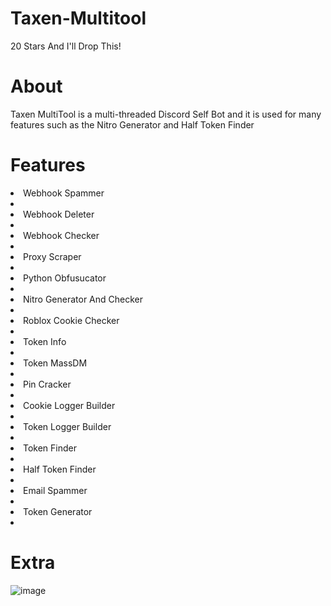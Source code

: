 # Taxen-Multitool
20 Stars And I'll Drop This!


# About
Taxen MultiTool is a multi-threaded Discord Self Bot and it is used for many features such as the Nitro Generator and Half Token Finder


# Features
<li> Webhook Spammer <li>
<li> Webhook Deleter <li>
<li> Webhook Checker <li>
<li> Proxy Scraper <li>
<li> Python Obfusucator <li>
<li> Nitro Generator And Checker <li>
<li> Roblox Cookie Checker <li>
<li> Token Info <li>
<li> Token MassDM <li>
<li> Pin Cracker <li>
<li> Cookie Logger Builder <li>
<li> Token Logger Builder <li>
<li> Token Finder <li>
<li> Half Token Finder <li>
<li> Email Spammer <li>
<li> Token Generator <li>



# Extra
![image](https://user-images.githubusercontent.com/115989847/227002138-6f43c9c9-89fa-4b23-8bec-8e80e1507d31.png)
